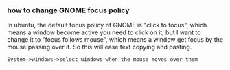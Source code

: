 ### how to change GNOME focus policy 

In ubuntu, the default focus policy of GNOME is "click to focus", which means 
a window become active you need to click on it, but I want to change it to 
"focus follows mouse", which means a window get focus by the mouse passing 
over it. So this will ease text copying and pasting.

    System->windows->select windows when the mouse moves over them


